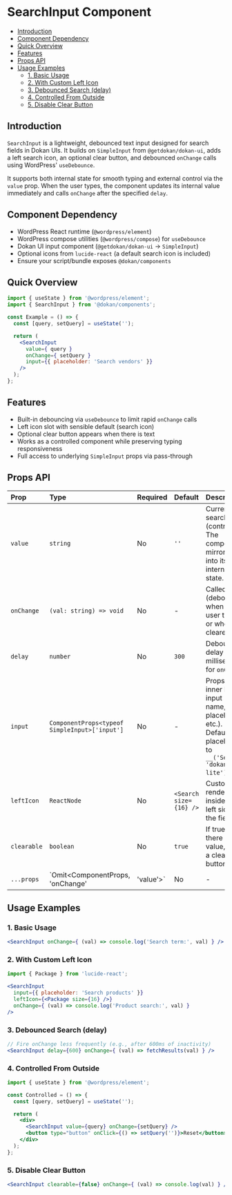 # SearchInput Component

- [Introduction](#introduction)
- [Component Dependency](#component-dependency)
- [Quick Overview](#quick-overview)
- [Features](#features)
- [Props API](#props-api)
- [Usage Examples](#usage-examples)
  - [1. Basic Usage](#1-basic-usage)
  - [2. With Custom Left Icon](#2-with-custom-left-icon)
  - [3. Debounced Search (delay)](#3-debounced-search-delay)
  - [4. Controlled From Outside](#4-controlled-from-outside)
  - [5. Disable Clear Button](#5-disable-clear-button)

## Introduction

`SearchInput` is a lightweight, debounced text input designed for search fields in Dokan UIs. It builds on `SimpleInput` from `@getdokan/dokan-ui`, adds a left search icon, an optional clear button, and debounced `onChange` calls using WordPress' `useDebounce`.

It supports both internal state for smooth typing and external control via the `value` prop. When the user types, the component updates its internal value immediately and calls `onChange` after the specified `delay`.

## Component Dependency

- WordPress React runtime (`@wordpress/element`)
- WordPress compose utilities (`@wordpress/compose`) for `useDebounce`
- Dokan UI input component (`@getdokan/dokan-ui` -> `SimpleInput`)
- Optional icons from `lucide-react` (a default search icon is included)
- Ensure your script/bundle exposes `@dokan/components`

## Quick Overview

```jsx
import { useState } from '@wordpress/element';
import { SearchInput } from '@dokan/components';

const Example = () => {
  const [query, setQuery] = useState('');

  return (
    <SearchInput
      value={ query }
      onChange={ setQuery }
      input={{ placeholder: 'Search vendors' }}
    />
  );
};
```

## Features

- Built-in debouncing via `useDebounce` to limit rapid `onChange` calls
- Left icon slot with sensible default (search icon)
- Optional clear button appears when there is text
- Works as a controlled component while preserving typing responsiveness
- Full access to underlying `SimpleInput` props via pass-through

## Props API

| Prop | Type | Required | Default | Description |
| :--- | :--- | :--- | :--- | :--- |
| `value` | `string` | No | `''` | Current search text (controlled). The component mirrors this into its internal state. |
| `onChange` | `(val: string) => void` | No | - | Called (debounced) when the user types or when cleared. |
| `delay` | `number` | No | `300` | Debounce delay in milliseconds for `onChange`. |
| `input` | `ComponentProps<typeof SimpleInput>['input']` | No | - | Props for the inner HTML input (id, name, type, placeholder, etc.). Defaults placeholder to `__('Search', 'dokan-lite')`. |
| `leftIcon` | `ReactNode` | No | `<Search size={16} />` | Custom icon rendered inside the left side of the field. |
| `clearable` | `boolean` | No | `true` | If true and there is a value, shows a clear (X) button. |
| `...props` | `Omit<ComponentProps<typeof SimpleInput>, 'onChange' | 'value'>` | No | - | Any other `SimpleInput` props are forwarded. |

## Usage Examples

### 1. Basic Usage

```jsx
<SearchInput onChange={ (val) => console.log('Search term:', val) } />
```

### 2. With Custom Left Icon

```jsx
import { Package } from 'lucide-react';

<SearchInput
  input={{ placeholder: 'Search products' }}
  leftIcon={<Package size={16} />}
  onChange={ (val) => console.log('Product search:', val) }
/>
```

### 3. Debounced Search (delay)

```jsx
// Fire onChange less frequently (e.g., after 600ms of inactivity)
<SearchInput delay={600} onChange={ (val) => fetchResults(val) } />
```

### 4. Controlled From Outside

```jsx
import { useState } from '@wordpress/element';

const Controlled = () => {
  const [query, setQuery] = useState('');

  return (
    <div>
      <SearchInput value={query} onChange={setQuery} />
      <button type="button" onClick={() => setQuery('')}>Reset</button>
    </div>
  );
};
```

### 5. Disable Clear Button

```jsx
<SearchInput clearable={false} onChange={ (val) => console.log(val) } />
```
